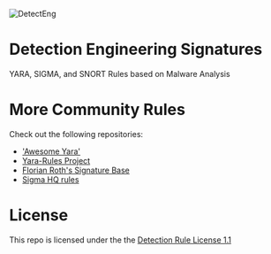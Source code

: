 
![DetectEng](https://www.jaiminton.com/assets/images/DetectEng.jpg)

# Detection Engineering Signatures
YARA, SIGMA, and SNORT Rules based on Malware Analysis

# More Community Rules
Check out the following repositories:
- ['Awesome Yara'](https://github.com/InQuest/awesome-yara)
- [Yara-Rules Project](https://github.com/Yara-Rules/rules)
- [Florian Roth's Signature Base](https://github.com/Neo23x0/signature-base)
- [Sigma HQ rules](https://github.com/SigmaHQ/sigma)

# License
This repo is licensed under the the [Detection Rule License 1.1](https://github.com/Neo23x0/signature-base/blob/master/LICENSE)
